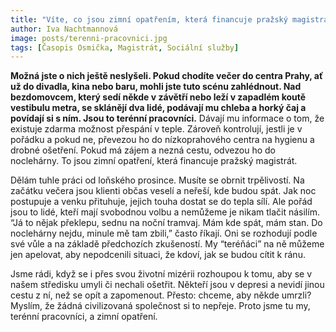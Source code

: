 ```yaml
---
title: "Víte, co jsou zimní opatřením, která financuje pražský magistrát?"
author: Iva Nachtmannová
image: posts/terenni-pracovnici.jpg
tags: [Časopis Osmička, Magistrát, Sociální služby]
---
```


**Možná jste o nich ještě neslyšeli. Pokud chodíte večer do centra Prahy, ať už do divadla, kina nebo baru, mohli jste tuto scénu zahlédnout. Nad bezdomovcem, který sedí někde v závětří nebo leží v zapadlém koutě vestibulu metra, se sklánějí dva lidé, podávají mu chleba a horký čaj a povídají si s ním. Jsou to terénní pracovníci.** Dávají mu informace o tom, že existuje zdarma možnost přespání v teple. Zároveň kontrolují, jestli je v pořádku a pokud ne, převezou ho do nízkoprahového centra na hygienu a drobné ošetření. Pokud má zájem a nezná cestu, odvezou ho do noclehárny. To jsou zimní opatření, která financuje pražský magistrát.

Dělám tuhle práci od loňského prosince. Musíte se obrnit trpělivostí. Na začátku večera jsou klienti občas veselí a neřeší, kde budou spát. Jak noc postupuje a venku přituhuje, jejich touha dostat se do tepla sílí. Ale pořád jsou to lidé, kteří mají svobodnou volbu a nemůžeme je nikam tlačit násilím. “Já to nějak překlepu, sednu na noční tramvaj. Mám kde spát, mám stan. Do noclehárny nejdu, minule mě tam zbili,” často říkají. Oni se rozhodují podle své vůle a na základě předchozích zkušeností. My “teréňáci” na ně můžeme jen apelovat, aby nepodcenili situaci, že kdoví, jak se budou cítit k ránu. 

Jsme rádi, když se i přes svou životní mizérii rozhoupou k tomu, aby se v našem středisku umyli či nechali ošetřit. Někteří jsou v depresi a nevidí jinou cestu z ní, než se opít a zapomenout. Přesto: chceme, aby někde umrzli? Myslím, že žádná civilizovaná společnost si to nepřeje. Proto jsme tu my, terénní pracovníci, a zimní opatření.     
